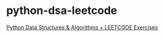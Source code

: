 # python-dsa-leetcode
[Python Data Structures &amp; Algorithms + LEETCODE Exercises](https://www.udemy.com/course/data-structures-algorithms-python/)
